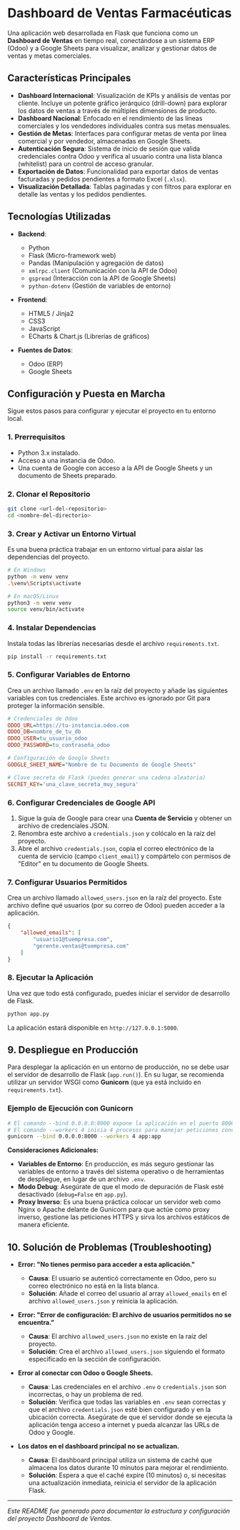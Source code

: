 # Dashboard de Ventas Farmacéuticas

Una aplicación web desarrollada en Flask que funciona como un **Dashboard de Ventas** en tiempo real, conectándose a un sistema ERP (Odoo) y a Google Sheets para visualizar, analizar y gestionar datos de ventas y metas comerciales.

## Características Principales
- **Dashboard Internacional**: Visualización de KPIs y análisis de ventas por cliente. Incluye un potente gráfico jerárquico (drill-down) para explorar los datos de ventas a través de múltiples dimensiones de producto.
- **Dashboard Nacional**: Enfocado en el rendimiento de las líneas comerciales y los vendedores individuales contra sus metas mensuales.
- **Gestión de Metas**: Interfaces para configurar metas de venta por línea comercial y por vendedor, almacenadas en Google Sheets.
- **Autenticación Segura**: Sistema de inicio de sesión que valida credenciales contra Odoo y verifica al usuario contra una lista blanca (whitelist) para un control de acceso granular.
- **Exportación de Datos**: Funcionalidad para exportar datos de ventas facturadas y pedidos pendientes a formato Excel (`.xlsx`).
- **Visualización Detallada**: Tablas paginadas y con filtros para explorar en detalle las ventas y los pedidos pendientes.

## Tecnologías Utilizadas

*   **Backend**:
    *   Python
    *   Flask (Micro-framework web)
    *   Pandas (Manipulación y agregación de datos)
    *   `xmlrpc.client` (Comunicación con la API de Odoo)
    *   `gspread` (Interacción con la API de Google Sheets)
    *   `python-dotenv` (Gestión de variables de entorno)

*   **Frontend**:
    *   HTML5 / Jinja2
    *   CSS3
    *   JavaScript
    *   ECharts & Chart.js (Librerías de gráficos)

*   **Fuentes de Datos**:
    *   Odoo (ERP)
    *   Google Sheets

## Configuración y Puesta en Marcha

Sigue estos pasos para configurar y ejecutar el proyecto en tu entorno local.

### 1. Prerrequisitos

- Python 3.x instalado.
- Acceso a una instancia de Odoo.
- Una cuenta de Google con acceso a la API de Google Sheets y un documento de Sheets preparado.

### 2. Clonar el Repositorio

```bash
git clone <url-del-repositorio>
cd <nombre-del-directorio>
```

### 3. Crear y Activar un Entorno Virtual

Es una buena práctica trabajar en un entorno virtual para aislar las dependencias del proyecto.

```bash
# En Windows
python -m venv venv
.\venv\Scripts\activate

# En macOS/Linux
python3 -m venv venv
source venv/bin/activate
```

### 4. Instalar Dependencias

Instala todas las librerías necesarias desde el archivo `requirements.txt`.

```bash
pip install -r requirements.txt
```

### 5. Configurar Variables de Entorno

Crea un archivo llamado `.env` en la raíz del proyecto y añade las siguientes variables con tus credenciales. Este archivo es ignorado por Git para proteger la información sensible.

```ini
# Credenciales de Odoo
ODOO_URL=https://tu-instancia.odoo.com
ODOO_DB=nombre_de_tu_db
ODOO_USER=tu_usuario_odoo
ODOO_PASSWORD=tu_contraseña_odoo

# Configuración de Google Sheets
GOOGLE_SHEET_NAME="Nombre de tu Documento de Google Sheets"

# Clave secreta de Flask (puedes generar una cadena aleatoria)
SECRET_KEY='una_clave_secreta_muy_segura'
```

### 6. Configurar Credenciales de Google API

1.  Sigue la guía de Google para crear una **Cuenta de Servicio** y obtener un archivo de credenciales JSON.
2.  Renombra este archivo a `credentials.json` y colócalo en la raíz del proyecto.
3.  Abre el archivo `credentials.json`, copia el correo electrónico de la cuenta de servicio (campo `client_email`) y compártelo con permisos de "Editor" en tu documento de Google Sheets.

### 7. Configurar Usuarios Permitidos

Crea un archivo llamado `allowed_users.json` en la raíz del proyecto. Este archivo define qué usuarios (por su correo de Odoo) pueden acceder a la aplicación.

```json
{
    "allowed_emails": [
        "usuario1@tuempresa.com",
        "gerente.ventas@tuempresa.com"
    ]
}
```

### 8. Ejecutar la Aplicación

Una vez que todo está configurado, puedes iniciar el servidor de desarrollo de Flask.

```bash
python app.py
```

La aplicación estará disponible en `http://127.0.0.1:5000`.

## 9. Despliegue en Producción

Para desplegar la aplicación en un entorno de producción, no se debe usar el servidor de desarrollo de Flask (`app.run()`). En su lugar, se recomienda utilizar un servidor WSGI como **Gunicorn** (que ya está incluido en `requirements.txt`).

### Ejemplo de Ejecución con Gunicorn

```bash
# El comando --bind 0.0.0.0:8000 expone la aplicación en el puerto 8000.
# El comando --workers 4 inicia 4 procesos para manejar peticiones concurrentes.
gunicorn --bind 0.0.0.0:8000 --workers 4 app:app
```

**Consideraciones Adicionales:**

-   **Variables de Entorno**: En producción, es más seguro gestionar las variables de entorno a través del sistema operativo o de herramientas de despliegue, en lugar de un archivo `.env`.
-   **Modo Debug**: Asegúrate de que el modo de depuración de Flask esté desactivado (`debug=False` en `app.py`).
-   **Proxy Inverso**: Es una buena práctica colocar un servidor web como Nginx o Apache delante de Gunicorn para que actúe como proxy inverso, gestione las peticiones HTTPS y sirva los archivos estáticos de manera eficiente.

## 10. Solución de Problemas (Troubleshooting)

*   **Error: "No tienes permiso para acceder a esta aplicación."**
    *   **Causa**: El usuario se autenticó correctamente en Odoo, pero su correo electrónico no está en la lista blanca.
    *   **Solución**: Añade el correo del usuario al array `allowed_emails` en el archivo `allowed_users.json` y reinicia la aplicación.

*   **Error: "Error de configuración: El archivo de usuarios permitidos no se encuentra."**
    *   **Causa**: El archivo `allowed_users.json` no existe en la raíz del proyecto.
    *   **Solución**: Crea el archivo `allowed_users.json` siguiendo el formato especificado en la sección de configuración.

*   **Error al conectar con Odoo o Google Sheets.**
    *   **Causa**: Las credenciales en el archivo `.env` o `credentials.json` son incorrectas, o hay un problema de red.
    *   **Solución**: Verifica que todas las variables en `.env` sean correctas y que el archivo `credentials.json` esté bien configurado y en la ubicación correcta. Asegúrate de que el servidor donde se ejecuta la aplicación tenga acceso a internet y pueda alcanzar las URLs de Odoo y Google.

*   **Los datos en el dashboard principal no se actualizan.**
    *   **Causa**: El dashboard principal utiliza un sistema de caché que almacena los datos durante 10 minutos para mejorar el rendimiento.
    *   **Solución**: Espera a que el caché expire (10 minutos) o, si necesitas una actualización inmediata, reinicia el servidor de la aplicación Flask.

---

*Este README fue generado para documentar la estructura y configuración del proyecto Dashboard de Ventas.*